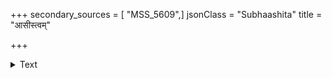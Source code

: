 +++
secondary_sources = [ "MSS_5609",]
jsonClass = "Subhaashita"
title = "आसीस्त्वम्"

+++

<details><summary>Text</summary>

आसीस्त्वं निशिराजरक्तहृदयेतीर्ष्यालुना वज्रिणा प्रातः शङ्कितयेव दिव्यपदवीं गत्वात्मनः शुद्धये।  
और्वोत्तापितवार्धितापकतलादादाय मुक्तो बहिः प्राच्यासौ दिवि तप्तमाषक इव प्रद्योतनो द्योतते॥
</details>
